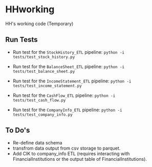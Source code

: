 # HHworking
HH's working code (Temporary)


## Run Tests

- Run test for the `StockHistory_ETL` pipeline:
  `python -i tests/test_stock_history.py`

- Run test for the `BalanceSheet_ETL` pipeline:
  `python -i tests/test_balance_sheet.py`

- Run test for the `IncomeStatement_ETL` pipeline:
  `python -i tests/test_income_statement.py`

- Run test for the `CashFlow_ETL` pipeline:
  `python -i tests/test_cash_flow.py`

- Run test for the `CompanyInfo_ETL` pipeline:
  `python -i tests/test_company_info.py`

## To Do's

- Re-define data schema
- transfrom data output from csv storage to parquet.
- Add CIK to company_info ETL (requires interacting with FinancialInstitutions or the output table of FinancialInstitutions). 

